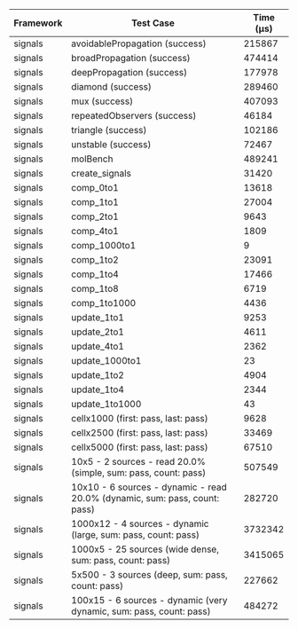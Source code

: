| Framework | Test Case | Time (μs) |
| --- | --- | --- |
| signals | avoidablePropagation (success) | 215867 |
| signals | broadPropagation (success) | 474414 |
| signals | deepPropagation (success) | 177978 |
| signals | diamond (success) | 289460 |
| signals | mux (success) | 407093 |
| signals | repeatedObservers (success) | 46184 |
| signals | triangle (success) | 102186 |
| signals | unstable (success) | 72467 |
| signals | molBench | 489241 |
| signals | create_signals | 31420 |
| signals | comp_0to1 | 13618 |
| signals | comp_1to1 | 27004 |
| signals | comp_2to1 | 9643 |
| signals | comp_4to1 | 1809 |
| signals | comp_1000to1 | 9 |
| signals | comp_1to2 | 23091 |
| signals | comp_1to4 | 17466 |
| signals | comp_1to8 | 6719 |
| signals | comp_1to1000 | 4436 |
| signals | update_1to1 | 9253 |
| signals | update_2to1 | 4611 |
| signals | update_4to1 | 2362 |
| signals | update_1000to1 | 23 |
| signals | update_1to2 | 4904 |
| signals | update_1to4 | 2344 |
| signals | update_1to1000 | 43 |
| signals | cellx1000 (first: pass, last: pass) | 9628 |
| signals | cellx2500 (first: pass, last: pass) | 33469 |
| signals | cellx5000 (first: pass, last: pass) | 67510 |
| signals | 10x5 - 2 sources - read 20.0% (simple, sum: pass, count: pass) | 507549 |
| signals | 10x10 - 6 sources - dynamic - read 20.0% (dynamic, sum: pass, count: pass) | 282720 |
| signals | 1000x12 - 4 sources - dynamic (large, sum: pass, count: pass) | 3732342 |
| signals | 1000x5 - 25 sources (wide dense, sum: pass, count: pass) | 3415065 |
| signals | 5x500 - 3 sources (deep, sum: pass, count: pass) | 227662 |
| signals | 100x15 - 6 sources - dynamic (very dynamic, sum: pass, count: pass) | 484272 |
